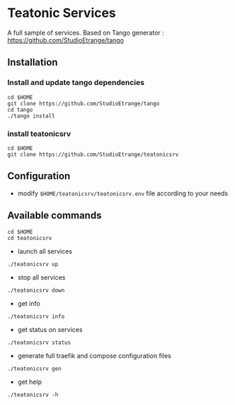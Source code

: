 # Teatonic Services

A full sample of services.
Based on Tango generator : https://github.com/StudioEtrange/tango

## Installation


### Install and update tango dependencies


```
cd $HOME
git clone https://github.com/StudioEtrange/tango
cd tango
./tango install
```


### install teatonicsrv

```
cd $HOME
git clone https://github.com/StudioEtrange/teatonicsrv
```

## Configuration

* modify `$HOME/teatonicsrv/teatonicsrv.env` file according to your needs

## Available commands

```
cd $HOME
cd teatonicsrv
```



* launch all services
```
./teatonicsrv up
```

* stop all services
```
./teatonicsrv down
```

* get info
```
./teatonicsrv info
```

* get status on services
```
./teatonicsrv status
```

* generate full traefik and compose configuration files
```
./teatonicsrv gen
```

* get help
```
./teatonicsrv -h
```